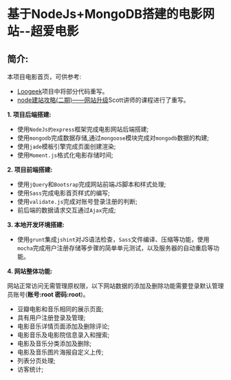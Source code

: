 基于NodeJs+MongoDB搭建的电影网站--超爱电影
========================================
简介:
---------------
本项目电影首页，可供参考:
- <a href="https://github.com/Loogeek" target="\_blank">Loogeek</a>项目中将部分代码重写。
- <a href="http://www.imooc.com/learn/197" target="\_blank">node建站攻略(二期)——网站升级</a>Scott讲师的课程进行了重写。

**1. 项目后端搭建:**
  * 使用`NodeJs的express`框架完成电影网站后端搭建;
  * 使用`mongodb`完成数据存储,通过`mongoose`模块完成对`mongodb`数据的构建;
  * 使用`jade`模板引擎完成页面创建渲染;
  * 使用`Moment.js`格式化电影存储时间;

**2. 项目前端搭建:**
  * 使用`jQuery`和`Bootsrap`完成网站前端JS脚本和样式处理;
  * 使用`Sass`完成电影首页样式的编写;
  * 使用`validate.js`完成对账号登录注册的判断;
  * 前后端的数据请求交互通过`Ajax`完成;

**3. 本地开发环境搭建:**
  * 使用`grunt`集成`jshint`对JS语法检查，`Sass`文件编译、压缩等功能，使用`mocha`完成用户注册存储等步骤的简单单元测试，以及服务器的自动重启等功能。

**4. 网站整体功能:**

  网站正常访问无需管理原权限，以下网站数据的添加及删除功能需要登录默认管理员账号(**账号:root 密码:root**)。

  * 豆瓣电影和音乐相同的展示页面;
  * 具有用户注册登录及管理;
  * 电影音乐详情页面添加及删除评论;
  * 电影音乐及电影院信息录入和搜索;
  * 电影及音乐分类添加及删除;
  * 电影及音乐图片海报自定义上传;
  * 列表分页处理;
  * 访客统计;
